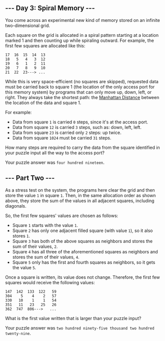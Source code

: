 ## --- Day 3: Spiral Memory ---

You come across an experimental new kind of memory stored on an infinite two-dimensional grid.

Each square on the grid is allocated in a spiral pattern starting at a location marked 1 and then counting up while spiraling outward. For example, the first few squares are allocated like this:

```
17  16  15  14  13
18   5   4   3  12
19   6   1   2  11
20   7   8   9  10
21  22  23---> ...
```

While this is very space-efficient (no squares are skipped), requested data must be carried back to square 1 (the location of the only access port for this memory system) by programs that can only move up, down, left, or right. They always take the shortest path: the [Manhattan Distance](https://en.wikipedia.org/wiki/Taxicab_geometry) between the location of the data and square 1.

For example:

- Data from square ```1``` is carried ```0``` steps, since it's at the access port.
- Data from square ```12``` is carried ```3``` steps, such as: down, left, left.
- Data from square ```23``` is carried only ```2``` steps: up twice.
- Data from square ```1024``` must be carried ```31``` steps.

How many steps are required to carry the data from the square identified in your puzzle input all the way to the access port?

Your puzzle answer was ```four hundred nineteen```.

## --- Part Two ---

As a stress test on the system, the programs here clear the grid and then store the value ```1``` in square ```1```. Then, in the same allocation order as shown above, they store the sum of the values in all adjacent squares, including diagonals.

So, the first few squares' values are chosen as follows:

- Square ```1``` starts with the value ```1```.
- Square ```2``` has only one adjacent filled square (with value ```1```), so it also stores ```1```.
- Square ```3``` has both of the above squares as neighbors and stores the sum of their values, ```2```.
- Square ```4``` has all three of the aforementioned squares as neighbors and stores the sum of their values, ```4```.
- Square ```5``` only has the first and fourth squares as neighbors, so it gets the value ```5```.

Once a square is written, its value does not change. Therefore, the first few squares would receive the following values:

```
147  142  133  122   59
304    5    4    2   57
330   10    1    1   54
351   11   23   25   26
362  747  806--->   ...
```

What is the first value written that is larger than your puzzle input?

Your puzzle answer was ```two hundred ninety-five thousand two hundred twenty-nine```.